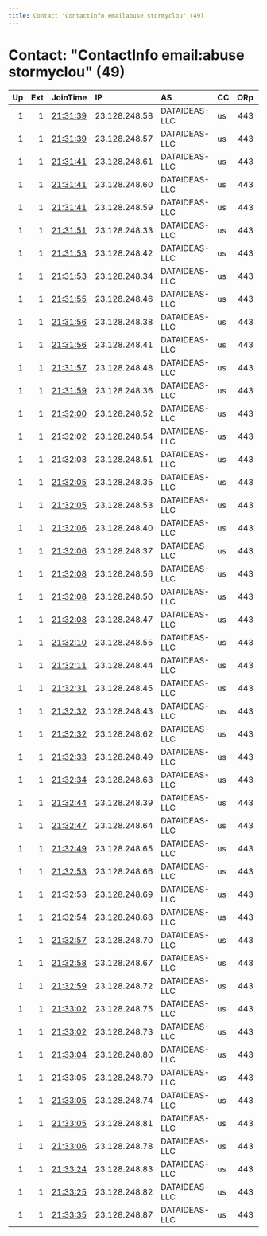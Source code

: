 ```yaml
---
title: Contact "ContactInfo emailabuse stormyclou" (49)
---
```


# Contact: "ContactInfo email:abuse stormyclou" (49)

|   Up |   Ext | JoinTime                                                                                              | IP            | AS            | CC   |   ORp |   Dirp | OS    | Version   | Nickname    |   eFamMembers |
|-----:|------:|:------------------------------------------------------------------------------------------------------|:--------------|:--------------|:-----|------:|-------:|:------|:----------|:------------|--------------:|
|    1 |     1 | [21:31:39](https://nusenu.github.io/OrNetStats/w/relay/941BA83A3541D3B2C0E9CBE5B0C9246B5514991E.html) | 23.128.248.58 | DATAIDEAS-LLC | us   |   443 |      0 | Linux | 0.4.7.8   | StormyCloud |           109 |
|    1 |     1 | [21:31:39](https://nusenu.github.io/OrNetStats/w/relay/E5A7CD3290308FB99E855BCAE1FA279AF19B1425.html) | 23.128.248.57 | DATAIDEAS-LLC | us   |   443 |      0 | Linux | 0.4.7.8   | StormyCloud |           109 |
|    1 |     1 | [21:31:41](https://nusenu.github.io/OrNetStats/w/relay/0D6C8236CCD8EA8BC59FEF18D3AFF59749061E51.html) | 23.128.248.61 | DATAIDEAS-LLC | us   |   443 |      0 | Linux | 0.4.7.8   | StormyCloud |           109 |
|    1 |     1 | [21:31:41](https://nusenu.github.io/OrNetStats/w/relay/85CF800CABBF7037C7F275FE7E7F8C4F2F42C396.html) | 23.128.248.60 | DATAIDEAS-LLC | us   |   443 |      0 | Linux | 0.4.7.8   | StormyCloud |           109 |
|    1 |     1 | [21:31:41](https://nusenu.github.io/OrNetStats/w/relay/9D4B7AF5F7578EBA5F6112AF9737F85D42C23217.html) | 23.128.248.59 | DATAIDEAS-LLC | us   |   443 |      0 | Linux | 0.4.7.8   | StormyCloud |           109 |
|    1 |     1 | [21:31:51](https://nusenu.github.io/OrNetStats/w/relay/AC41A3F32D5F693706B9204318161990AC51688F.html) | 23.128.248.33 | DATAIDEAS-LLC | us   |   443 |      0 | Linux | 0.4.7.8   | StormyCloud |           109 |
|    1 |     1 | [21:31:53](https://nusenu.github.io/OrNetStats/w/relay/14AF03E5E9486E748B651BA3F82F3478AD3518AD.html) | 23.128.248.42 | DATAIDEAS-LLC | us   |   443 |      0 | Linux | 0.4.7.8   | StormyCloud |           109 |
|    1 |     1 | [21:31:53](https://nusenu.github.io/OrNetStats/w/relay/94D12DF759BCDCF954D19430776C8FF55CDD9379.html) | 23.128.248.34 | DATAIDEAS-LLC | us   |   443 |      0 | Linux | 0.4.7.8   | StormyCloud |           109 |
|    1 |     1 | [21:31:55](https://nusenu.github.io/OrNetStats/w/relay/600684A863DC893692F1D77786600536CCE80B26.html) | 23.128.248.46 | DATAIDEAS-LLC | us   |   443 |      0 | Linux | 0.4.7.8   | StormyCloud |           109 |
|    1 |     1 | [21:31:56](https://nusenu.github.io/OrNetStats/w/relay/3C0B7338C57A7B3072BAD503B5D84C15AA897133.html) | 23.128.248.38 | DATAIDEAS-LLC | us   |   443 |      0 | Linux | 0.4.7.8   | StormyCloud |           109 |
|    1 |     1 | [21:31:56](https://nusenu.github.io/OrNetStats/w/relay/E235FEC8DAC7F77E15870FB143AF796C528080EE.html) | 23.128.248.41 | DATAIDEAS-LLC | us   |   443 |      0 | Linux | 0.4.7.8   | StormyCloud |           109 |
|    1 |     1 | [21:31:57](https://nusenu.github.io/OrNetStats/w/relay/FC2CD530E85C0E56FDFBFDBEDAB917D9D8ABEB05.html) | 23.128.248.48 | DATAIDEAS-LLC | us   |   443 |      0 | Linux | 0.4.7.8   | StormyCloud |           109 |
|    1 |     1 | [21:31:59](https://nusenu.github.io/OrNetStats/w/relay/9DF1C2D4B6182F2F7B2DEB1AFC4B271510D0E3F3.html) | 23.128.248.36 | DATAIDEAS-LLC | us   |   443 |      0 | Linux | 0.4.7.8   | StormyCloud |           109 |
|    1 |     1 | [21:32:00](https://nusenu.github.io/OrNetStats/w/relay/A5D22F66B5EBE660D4C81F81A956022D650C8CBF.html) | 23.128.248.52 | DATAIDEAS-LLC | us   |   443 |      0 | Linux | 0.4.7.8   | StormyCloud |           109 |
|    1 |     1 | [21:32:02](https://nusenu.github.io/OrNetStats/w/relay/F107434D78F2DFE4F382AF836CC68EE2B3FCEF6E.html) | 23.128.248.54 | DATAIDEAS-LLC | us   |   443 |      0 | Linux | 0.4.7.8   | StormyCloud |           109 |
|    1 |     1 | [21:32:03](https://nusenu.github.io/OrNetStats/w/relay/C2E4B2B2316F1812424547B65BFBBE4C4613792D.html) | 23.128.248.51 | DATAIDEAS-LLC | us   |   443 |      0 | Linux | 0.4.7.8   | StormyCloud |           109 |
|    1 |     1 | [21:32:05](https://nusenu.github.io/OrNetStats/w/relay/516CC54D30EC6C7B74E5280537F6943EF78AD94D.html) | 23.128.248.35 | DATAIDEAS-LLC | us   |   443 |      0 | Linux | 0.4.7.8   | StormyCloud |           109 |
|    1 |     1 | [21:32:05](https://nusenu.github.io/OrNetStats/w/relay/8C35286B9ACFED49FB84056B5E2010D8475EFF62.html) | 23.128.248.53 | DATAIDEAS-LLC | us   |   443 |      0 | Linux | 0.4.7.8   | StormyCloud |           109 |
|    1 |     1 | [21:32:06](https://nusenu.github.io/OrNetStats/w/relay/8962C62E1E02560CC0D8A46552E3A4A5B39E997B.html) | 23.128.248.40 | DATAIDEAS-LLC | us   |   443 |      0 | Linux | 0.4.7.8   | StormyCloud |           109 |
|    1 |     1 | [21:32:06](https://nusenu.github.io/OrNetStats/w/relay/FC6A84A1251815BCAA447BEE82F693E847D325A7.html) | 23.128.248.37 | DATAIDEAS-LLC | us   |   443 |      0 | Linux | 0.4.7.8   | StormyCloud |           109 |
|    1 |     1 | [21:32:08](https://nusenu.github.io/OrNetStats/w/relay/AEAE4CE2FB0CB73E07AAED39A3DD8ED18DE22B9B.html) | 23.128.248.56 | DATAIDEAS-LLC | us   |   443 |      0 | Linux | 0.4.7.8   | StormyCloud |           109 |
|    1 |     1 | [21:32:08](https://nusenu.github.io/OrNetStats/w/relay/DA452CF8A9E77CCCB954598E59C84D94DC5A4D4B.html) | 23.128.248.50 | DATAIDEAS-LLC | us   |   443 |      0 | Linux | 0.4.7.8   | StormyCloud |           109 |
|    1 |     1 | [21:32:08](https://nusenu.github.io/OrNetStats/w/relay/DAB490F68D65E8CE86CAC9145FA85F0A9198E28F.html) | 23.128.248.47 | DATAIDEAS-LLC | us   |   443 |      0 | Linux | 0.4.7.8   | StormyCloud |           109 |
|    1 |     1 | [21:32:10](https://nusenu.github.io/OrNetStats/w/relay/BBC4A21550FB957BA03E4A7D41BE203048524F94.html) | 23.128.248.55 | DATAIDEAS-LLC | us   |   443 |      0 | Linux | 0.4.7.8   | StormyCloud |           109 |
|    1 |     1 | [21:32:11](https://nusenu.github.io/OrNetStats/w/relay/82A80B75A854350734C1E68C10BB7B1F781A9771.html) | 23.128.248.44 | DATAIDEAS-LLC | us   |   443 |      0 | Linux | 0.4.7.8   | StormyCloud |           109 |
|    1 |     1 | [21:32:31](https://nusenu.github.io/OrNetStats/w/relay/01E1B4B6F22F47ACD20B428D9D6F46E406DC29AD.html) | 23.128.248.45 | DATAIDEAS-LLC | us   |   443 |      0 | Linux | 0.4.7.8   | StormyCloud |           109 |
|    1 |     1 | [21:32:32](https://nusenu.github.io/OrNetStats/w/relay/387DF53C940B8A12C52D2310C4D1129BE4B548B7.html) | 23.128.248.43 | DATAIDEAS-LLC | us   |   443 |      0 | Linux | 0.4.7.8   | StormyCloud |           109 |
|    1 |     1 | [21:32:32](https://nusenu.github.io/OrNetStats/w/relay/7ECA14BA194E9838136FAADA5EB8D5023C00B210.html) | 23.128.248.62 | DATAIDEAS-LLC | us   |   443 |      0 | Linux | 0.4.7.8   | StormyCloud |           109 |
|    1 |     1 | [21:32:33](https://nusenu.github.io/OrNetStats/w/relay/7B51C59355FC9C0FC9A31E89C1095D63FB9D34B7.html) | 23.128.248.49 | DATAIDEAS-LLC | us   |   443 |      0 | Linux | 0.4.7.8   | StormyCloud |           109 |
|    1 |     1 | [21:32:34](https://nusenu.github.io/OrNetStats/w/relay/540E64B54FED4B725C5F7BD4D6BFC95DA7F11F14.html) | 23.128.248.63 | DATAIDEAS-LLC | us   |   443 |      0 | Linux | 0.4.7.8   | StormyCloud |           109 |
|    1 |     1 | [21:32:44](https://nusenu.github.io/OrNetStats/w/relay/D77738CE15087AA8177BB5680689DB3A13E9DED1.html) | 23.128.248.39 | DATAIDEAS-LLC | us   |   443 |      0 | Linux | 0.4.7.8   | StormyCloud |           109 |
|    1 |     1 | [21:32:47](https://nusenu.github.io/OrNetStats/w/relay/9537DFF1F35A23EF5B021B5516E3C76B77263131.html) | 23.128.248.64 | DATAIDEAS-LLC | us   |   443 |      0 | Linux | 0.4.7.8   | StormyCloud |           109 |
|    1 |     1 | [21:32:49](https://nusenu.github.io/OrNetStats/w/relay/56190561E608EB0C78366D0ED387197E60A39899.html) | 23.128.248.65 | DATAIDEAS-LLC | us   |   443 |      0 | Linux | 0.4.7.8   | StormyCloud |           109 |
|    1 |     1 | [21:32:53](https://nusenu.github.io/OrNetStats/w/relay/18B133F30F2E910775C8A7A5D4B92BC6CCEC043A.html) | 23.128.248.66 | DATAIDEAS-LLC | us   |   443 |      0 | Linux | 0.4.7.8   | StormyCloud |           109 |
|    1 |     1 | [21:32:53](https://nusenu.github.io/OrNetStats/w/relay/5B6FCCE109BBB8E3B1A63EC34602AB6E243F97CD.html) | 23.128.248.69 | DATAIDEAS-LLC | us   |   443 |      0 | Linux | 0.4.7.8   | StormyCloud |           109 |
|    1 |     1 | [21:32:54](https://nusenu.github.io/OrNetStats/w/relay/D96428B83A8B1477F8FFA2FE6F2C23EE36A5C111.html) | 23.128.248.68 | DATAIDEAS-LLC | us   |   443 |      0 | Linux | 0.4.7.8   | StormyCloud |           109 |
|    1 |     1 | [21:32:57](https://nusenu.github.io/OrNetStats/w/relay/F517BA9F2413613C4476CE2B82C3A03C65B6B675.html) | 23.128.248.70 | DATAIDEAS-LLC | us   |   443 |      0 | Linux | 0.4.7.8   | StormyCloud |           109 |
|    1 |     1 | [21:32:58](https://nusenu.github.io/OrNetStats/w/relay/B4E6FC7A6132287DEF1DBAB12F5290DF5452429B.html) | 23.128.248.67 | DATAIDEAS-LLC | us   |   443 |      0 | Linux | 0.4.7.8   | StormyCloud |           109 |
|    1 |     1 | [21:32:59](https://nusenu.github.io/OrNetStats/w/relay/8AC7E64D674A167BA175741E58437E289317A9D7.html) | 23.128.248.72 | DATAIDEAS-LLC | us   |   443 |      0 | Linux | 0.4.7.8   | StormyCloud |           109 |
|    1 |     1 | [21:33:02](https://nusenu.github.io/OrNetStats/w/relay/32E75DF510AF70B17563543C67E88D3E02C85FF2.html) | 23.128.248.75 | DATAIDEAS-LLC | us   |   443 |      0 | Linux | 0.4.7.8   | StormyCloud |           109 |
|    1 |     1 | [21:33:02](https://nusenu.github.io/OrNetStats/w/relay/FE3B3ECAE3981F5AD9E5B452C87F4095BB7FCDAD.html) | 23.128.248.73 | DATAIDEAS-LLC | us   |   443 |      0 | Linux | 0.4.7.8   | StormyCloud |           109 |
|    1 |     1 | [21:33:04](https://nusenu.github.io/OrNetStats/w/relay/B101B81F3CB7C284ADDF19CDBBBCF04A050C606E.html) | 23.128.248.80 | DATAIDEAS-LLC | us   |   443 |      0 | Linux | 0.4.7.8   | StormyCloud |           109 |
|    1 |     1 | [21:33:05](https://nusenu.github.io/OrNetStats/w/relay/17EC043760B90BDAC30B536F4C6502917638EC98.html) | 23.128.248.79 | DATAIDEAS-LLC | us   |   443 |      0 | Linux | 0.4.7.8   | StormyCloud |           109 |
|    1 |     1 | [21:33:05](https://nusenu.github.io/OrNetStats/w/relay/337C380AA3BB0CCDC63EA1B45D025063483E7FA1.html) | 23.128.248.74 | DATAIDEAS-LLC | us   |   443 |      0 | Linux | 0.4.7.8   | StormyCloud |           109 |
|    1 |     1 | [21:33:05](https://nusenu.github.io/OrNetStats/w/relay/338863A1852007C207ED45CAE4A467AB470E0A20.html) | 23.128.248.81 | DATAIDEAS-LLC | us   |   443 |      0 | Linux | 0.4.7.8   | StormyCloud |           109 |
|    1 |     1 | [21:33:06](https://nusenu.github.io/OrNetStats/w/relay/2E3E6DB00F7CF9BD75E7DB1997B1DD5E723F307B.html) | 23.128.248.78 | DATAIDEAS-LLC | us   |   443 |      0 | Linux | 0.4.7.8   | StormyCloud |           109 |
|    1 |     1 | [21:33:24](https://nusenu.github.io/OrNetStats/w/relay/040F5EDE6FB4671E4EE12CF2DF0FB82151DC225B.html) | 23.128.248.83 | DATAIDEAS-LLC | us   |   443 |      0 | Linux | 0.4.7.8   | StormyCloud |           109 |
|    1 |     1 | [21:33:25](https://nusenu.github.io/OrNetStats/w/relay/CB8F9F3FD6A8947BA3C5BFDD14D7BBE0ACCE3FD1.html) | 23.128.248.82 | DATAIDEAS-LLC | us   |   443 |      0 | Linux | 0.4.7.8   | StormyCloud |           109 |
|    1 |     1 | [21:33:35](https://nusenu.github.io/OrNetStats/w/relay/8ECA4025BAE9392E9318855912A8E71ED5DD299E.html) | 23.128.248.87 | DATAIDEAS-LLC | us   |   443 |      0 | Linux | 0.4.7.8   | StormyCloud |           109 |
